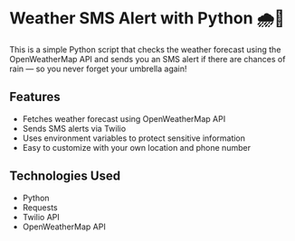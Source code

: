 # Weather SMS Alert with Python 🌧️📱

This is a simple Python script that checks the weather forecast using the OpenWeatherMap API and sends you an SMS alert if there are chances of rain — so you never forget your umbrella again!

## Features

- Fetches weather forecast using OpenWeatherMap API
- Sends SMS alerts via Twilio
- Uses environment variables to protect sensitive information
- Easy to customize with your own location and phone number

## Technologies Used

- Python
- Requests
- Twilio API
- OpenWeatherMap API

